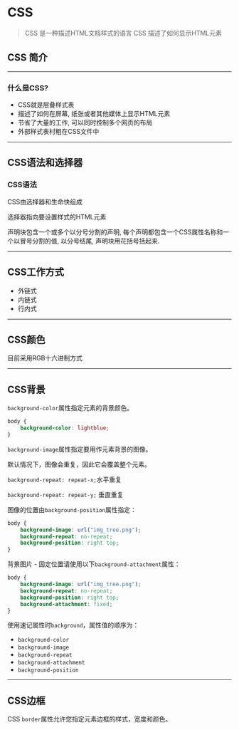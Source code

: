 # CSS 

> CSS 是一种描述HTML文档样式的语言
> CSS 描述了如何显示HTML元素

## CSS 简介

---

### 什么是CSS?

- CSS就是层叠样式表
- 描述了如何在屏幕, 纸张或者其他媒体上显示HTML元素
- 节省了大量的工作, 可以同时控制多个网页的布局
- 外部样式表村粗在CSS文件中

---

## CSS语法和选择器

### CSS语法

CSS由选择器和生命快组成

选择器指向要设置样式的HTML元素

声明块包含一个或多个以分号分割的声明, 每个声明都包含一个CSS属性名称和一个以冒号分割的值, 以分号结尾, 声明块用花括号括起来.

---

## CSS工作方式

- 外链式
- 内链式
- 行内式

---

## CSS颜色

目前采用RGB十六进制方式

---

## CSS背景

`background-color`属性指定元素的背景颜色。

```css
body {
    background-color: lightblue;
}
```

`background-image`属性指定要用作元素背景的图像。

默认情况下，图像会重复，因此它会覆盖整个元素。

`background-repeat: repeat-x;`水平重复

`background-repeat: repeat-y;` 垂直重复

图像的位置由`background-position`属性指定：

```css
body {
    background-image: url("img_tree.png");
    background-repeat: no-repeat;
    background-position: right top;
}
```

背景图片 - 固定位置请使用以下`background-attachment`属性：

```css
body {
    background-image: url("img_tree.png");
    background-repeat: no-repeat;
    background-position: right top;
    background-attachment: fixed;
}
```

使用速记属性时`background`，属性值的顺序为：

- `background-color`
- `background-image`
- `background-repeat`
- `background-attachment`
- `background-position`

---

## CSS边框

CSS `border`属性允许您指定元素边框的样式，宽度和颜色。